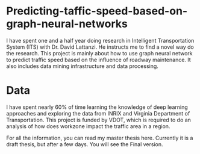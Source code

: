 # Predicting-taffic-speed-based-on-graph-neural-networks

I have spent one and a half year doing research in Intelligent Transportation System (ITS) with Dr. David Lattanzi. He instructs me to find a novel way do the research. 
This project is mainly about how to use graph neural network to predict traffic speed based on the influence of roadway maintenance. It also includes data mining infrastructure and data processing.

# Data

I have spent nearly 60% of time learning the knowledge of deep learning approaches and exploring the data from INRIX and Virginia Department of Transportation. This project is funded by VDOT, which is required to do an analysis of how does workzone impact the traffic area in a region.

For all the information, you can read my master thesis here. Currently it is a draft thesis, but after a few days. You will see the Final version.




